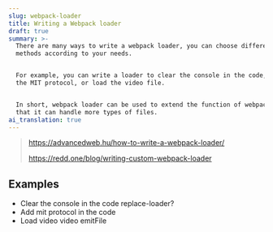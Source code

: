 ```yaml
---
slug: webpack-loader
title: Writing a Webpack loader
draft: true
summary: >-
  There are many ways to write a webpack loader, you can choose different
  methods according to your needs.


  For example, you can write a loader to clear the console in the code, or add
  the MIT protocol, or load the video file.


  In short, webpack loader can be used to extend the function of webpack, so
  that it can handle more types of files.
ai_translation: true
---
```


> https://advancedweb.hu/how-to-write-a-webpack-loader/
>
> https://redd.one/blog/writing-custom-webpack-loader

## Examples

- Clear the console in the code replace-loader?
- Add mit protocol in the code
- Load video video emitFile
